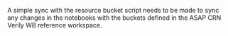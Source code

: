 
A simple sync with the resource bucket script needs to be made to sync any changes in the notebooks with the buckets defined in the ASAP CRN Verily WB reference workspace.
